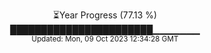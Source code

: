 <p align="center">
⏳Year Progress (77.13 %) <br>
███████████████████████▁▁▁▁▁▁▁ <br>
<sub>Updated: Mon, 09 Oct 2023 12:34:28 GMT</sub>
</p>


